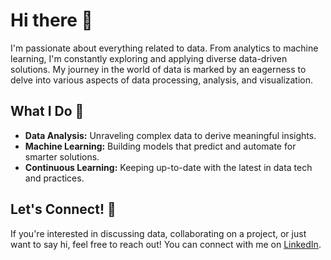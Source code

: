 # Hi there 👋

I'm passionate about everything related to data. From analytics to machine learning, I'm constantly exploring and applying diverse data-driven solutions. My journey in the world of data is marked by an eagerness to delve into various aspects of data processing, analysis, and visualization.

## What I Do 🌟
- **Data Analysis:** Unraveling complex data to derive meaningful insights.
- **Machine Learning:** Building models that predict and automate for smarter solutions.
- **Continuous Learning:** Keeping up-to-date with the latest in data tech and practices.

## Let's Connect! 🤝
If you're interested in discussing data, collaborating on a project, or just want to say hi, feel free to reach out! You can connect with me on [LinkedIn](Your-LinkedIn-URL).

